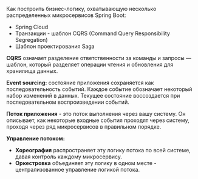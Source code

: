 Как построить бизнес-логику, охватывающую несколько распределенных микросервисов Spring Boot:
- Spring Cloud
- Транзакции - шаблон CQRS (Command Query Responsibility Segregation)
- Шаблон проектирования Saga

**CQRS** означает разделение ответственности за команды и запросы — шаблон, который разделяет операции чтения и обновления для хранилища данных.

**Event sourcing:** состояние приложения сохраняется как последовательность событий. Каждое событие обозначает некоторый набор изменений в данных. Текущее состояние воссоздается при последовательном воспроизведении событий.

**Поток приложения** - это поток выполнения через вашу систему. Он описывает, как некоторые входные события проходят через систему, проходя через ряд микросервисов в правильном порядке.

**Управление потоком:**
- **Хореография** распространяет эту логику потока по всей системе, давая контроль каждому микросервису.
- **Оркестровка** объединяет эту логику в одном месте - централизованное управление логикой потока.
